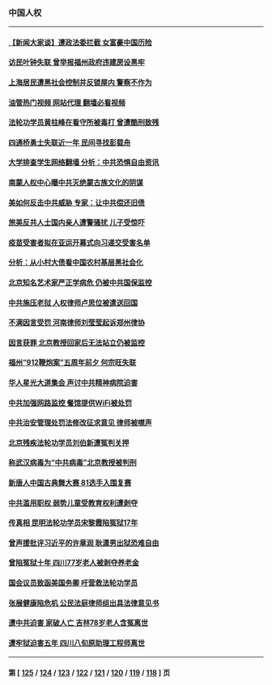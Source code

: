 ### 中国人权
---
#### [【新闻大家谈】遭政法委拦截 女富豪中国历险](../../pages/ncid278/n14077770.md?09210845) 
#### [访民叶钟失联 曾举报福州政府违建房设黑牢](../../pages/ncid278/n14077800.md?09210845) 
#### [上海居民遭黑社会控制并反锁屋内 警察不作为](../../pages/ncid278/n14077716.md?09210845) 
#### [油管热门视频 网站代理 翻墙必看视频](http://138.2.39.72:81/youtube.html?epic-marker?09210845)
#### [法轮功学员黄柱峰在看守所被毒打 曾遭酷刑致残](../../pages/ncid278/n14077119.md?09210845) 
#### [四通桥勇士失联近一年 民间寻找彭载舟](../../pages/ncid278/n14076997.md?09210845) 
#### [大学排查学生网络翻墙 分析：中共恐惧自由资讯](../../pages/ncid278/n14076988.md?09210845) 
#### [南蒙人权中心曝中共灭绝蒙古族文化的阴谋](../../pages/ncid278/n14076767.md?09210845) 
#### [美如何反击中共威胁 专家：让中共偿还旧债](../../pages/ncid278/n14076512.md?09210845) 
#### [旅美反共人士国内亲人遭警骚扰 儿子受惊吓](../../pages/ncid278/n14075238.md?09210845) 
#### [疫苗受害者拟在亚运开幕式向习递交受害名单](../../pages/ncid278/n14074920.md?09210845) 
#### [分析：从小村大债看中国农村基层黑社会化](../../pages/ncid278/n14074789.md?09210845) 
#### [北京知名艺术家严正学病危 仍被中共国保监控](../../pages/ncid278/n14074712.md?09210845) 
#### [中共施压老挝 人权律师卢思位被遣送回国](../../pages/ncid278/n14074014.md?09210845) 
#### [不满因言受罚 河南律师刘莹莹起诉郑州律协](../../pages/ncid278/n14073445.md?09210845) 
#### [因言获罪 北京教授回家后无法站立仍被监控](../../pages/ncid278/n14072705.md?09210845) 
#### [福州“912鞭炮案”五周年前夕 何宗旺失联](../../pages/ncid278/n14071786.md?09210845) 
#### [华人星光大道集会 声讨中共精神病院迫害](../../pages/ncid278/n14071782.md?09210845) 
#### [中共加强网路监控 餐馆提供WiFi被处罚](../../pages/ncid278/n14071345.md?09210845) 
#### [中共治安管理处罚法修改征求意见 律师被噤声](../../pages/ncid278/n14070976.md?09210845) 
#### [北京残疾法轮功学员刘伯新遭冤判关押](../../pages/ncid278/n14069619.md?09210845) 
#### [称武汉病毒为“中共病毒”北京教授被判刑](../../pages/ncid278/n14070053.md?09210845) 
#### [新唐人中国古典舞大赛 81选手入围复赛](../../pages/ncid278/n14069975.md?09210845) 
#### [中共滥用职权 弱势儿童受教育权利遭剥夺](../../pages/ncid278/n14069848.md?09210845) 
#### [传真相 昆明法轮功学员宋黎霞陷冤狱17年](../../pages/ncid278/n14069020.md?09210845) 
#### [曾声援批评习近平的许章润 耿潇男出狱恐难自由](../../pages/ncid278/n14069648.md?09210845) 
#### [曾陷冤狱十年 四川77岁老人被剥夺养老金](../../pages/ncid278/n14068260.md?09210845) 
#### [国会议员致函美国务卿 吁营救法轮功学员](../../pages/ncid278/n14068427.md?09210845) 
#### [张展健康陷危机 公民法庭律师组出具法律意见书](../../pages/ncid278/n14068363.md?09210845) 
#### [遭中共迫害 家破人亡 吉林78岁老人含冤离世](../../pages/ncid278/n14066833.md?09210845) 
#### [遭牢狱迫害五年 四川八旬原助理工程师离世](../../pages/ncid278/n14066297.md?09210845) 

---
#### 第 [ [125](./125.md?09210845) / [124](./124.md?09210845) / [123](./123.md?09210845) / [122](./122.md?09210845) / [121](./121.md?09210845) / [120](./120.md?09210845) / [119](./119.md?09210845) / [118](./118.md?09210845) ] 页
